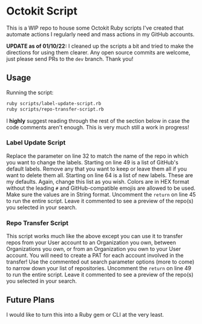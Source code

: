 # Octokit Script

This is a WIP repo to house some Octokit Ruby scripts I've created that automate actions I regularly need and mass actions in my GitHub accounts.

**UPDATE as of 01/10/22:** I cleaned up the scripts a bit and tried to make the directions for using them clearer. Any open source commits are welcome, just please send PRs to the `dev` branch. Thank you!

## Usage

Running the script:

```bash
ruby scripts/label-update-script.rb
ruby scripts/repo-transfer-script.rb
```

I **highly** suggest reading through the rest of the section below in case the code comments aren't enough. This is very much still a work in progress!

### Label Update Script

Replace the parameter on line 32 to match the name of the repo in which you want to change the labels. Starting on line 49 is a list of GitHub's default labels. Remove any that you want to keep or leave them all if you want to delete them all. Starting on line 64 is a list of new labels. These are my defaults. Again, change this list as you wish. Colors are in HEX format without the leading `#` and GitHub-compatible emojis are allowed to be used. Make sure the values are in String format. Uncomment the `return` on line 45 to run the entire script. Leave it commented to see a preview of the repo(s) you selected in your search.

### Repo Transfer Script

This script works much like the above except you can use it to transfer repos from your User account to an Organization you own, between Organizations you own, or from an Organization you own to your User account. You will need to create a PAT for each account involved in the transfer! Use the commented out search parameter options (more to come) to narrow down your list of repositories. Uncomment the `return` on line 49 to run the entire script. Leave it commented to see a preview of the repo(s) you selected in your search.

## Future Plans

I would like to turn this into a Ruby gem or CLI at the very least.
